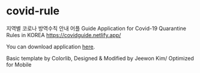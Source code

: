 # covid-rule
지역별 코로나 방역수칙 안내 어플
Guide Application for Covid-19 Quarantine Rules in KOREA
https://covidguide.netlify.app/

You can download application [here](https://m.onestore.co.kr/mobilepoc/apps/appsDetail.omp?prodId=0000753508).

Basic template by Colorlib, Designed & Modified by Jeewon Kim/
Optimized for Mobile
